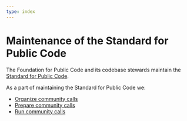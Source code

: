 ```yaml
---
type: index
---
```


# Maintenance of the Standard for Public Code

The Foundation for Public Code and its codebase stewards maintain the [Standard for Public Code](https://standard.publiccode.net).

As a part of maintaining the Standard for Public Code we:

* [Organize community calls](community-call.md)
* [Prepare community calls](preparing-community-call.md)
* [Run community calls](running-community-call.md)
